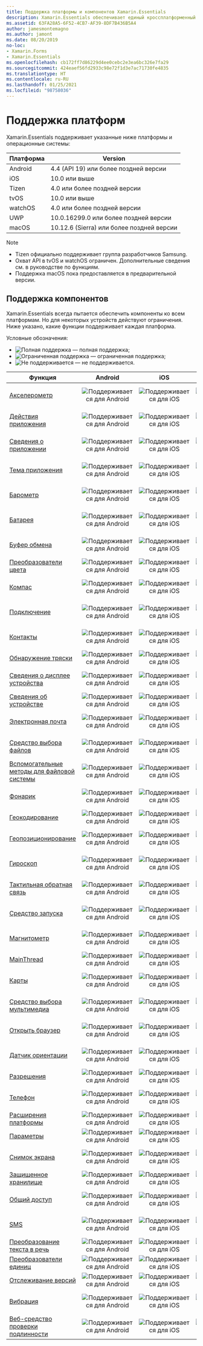 ```yaml
---
title: Поддержка платформы и компонентов Xamarin.Essentials
description: Xamarin.Essentials обеспечивает единый кроссплатформенный API-интерфейс, который предоставляет доступ из общего кода для любого приложения iOS, Android и универсальной платформы Windows независимо от используемого метода создания пользовательского интерфейса.
ms.assetid: 63FA28A5-6F52-4CB7-AF39-8DF7B436B5A4
author: jamesmontemagno
ms.author: jamont
ms.date: 08/20/2019
no-loc:
- Xamarin.Forms
- Xamarin.Essentials
ms.openlocfilehash: cb172ff7d86229d4ee0cebc2e3ea6bc326e7fa29
ms.sourcegitcommit: 424eaef56fd2933c98e72f1d3e7ac71730fe4835
ms.translationtype: HT
ms.contentlocale: ru-RU
ms.lasthandoff: 01/25/2021
ms.locfileid: "98758036"
---
```

# <a name="platform-support"></a>Поддержка платформ

Xamarin.Essentials поддерживает указанные ниже платформы и операционные системы:

| Платформа | Version |
| --- | --- |
| Android | 4.4 (API 19) или более поздней версии |
| iOS |10.0 или выше |
| Tizen | 4.0 или более поздней версии |
| tvOS | 10.0 или выше |
| watchOS | 4.0 или более поздней версии |
| UWP | 10.0.16299.0 или более поздней версии |
| macOS | 10.12.6 (Sierra) или более поздней версии |

> [!NOTE]
>
> * Tizen официально поддерживает группа разработчиков Samsung.
> * Охват API в tvOS и watchOS ограничен. Дополнительные сведения см. в руководстве по функциям.
> * Поддержка macOS пока предоставляется в предварительной версии.

## <a name="feature-support"></a>Поддержка компонентов

Xamarin.Essentials всегда пытается обеспечить компоненты ко всем платформам. Но для некоторых устройств действуют ограничения. Ниже указано, какие функции поддерживает каждая платформа.

Условные обозначения:

* ![Полная поддержка](~/media/shared/yes.png "Полная поддержка") — полная поддержка;
* ![Ограниченная поддержка](~/media/shared/warn.png "Ограниченная поддержка") — ограниченная поддержка;
* ![Не поддерживается](~/media/shared/no.png "Не поддерживается") — не поддерживается.

| Функция | Android | iOS | UWP | watchOS | tvOS | Tizen | macOS |
| --- | :---: | :---: | :---: | :---: | :---: | :---: | :---: |
| [Акселерометр](accelerometer.md?context=xamarin/xamarin-forms) | ![Поддерживается для Android](~/media/shared/yes.png "Поддерживается для Android") | ![Поддерживается для iOS](~/media/shared/yes.png "Поддерживается для iOS") | ![Поддерживается для UWP](~/media/shared/yes.png "Поддерживается для UWP") | ![Поддерживается для watchOS](~/media/shared/yes.png "Поддерживается для watchOS") | ![Не поддерживается для tvOS](~/media/shared/no.png "Не поддерживается для tvOS") | ![Поддерживается для Tizen](~/media/shared/yes.png "Поддерживается для Tizen") | ![macOS не поддерживается](~/media/shared/no.png "macOS не поддерживается") |
| [Действия приложения](app-actions.md?context=xamarin/xamarin-forms) | ![Поддерживается для Android](~/media/shared/yes.png "Поддерживается для Android") | ![Поддерживается для iOS](~/media/shared/yes.png "Поддерживается для iOS") | ![Поддерживается для UWP](~/media/shared/yes.png "Поддерживается для UWP") | ![Не поддерживается для watchOS](~/media/shared/no.png "Не поддерживается для watchOS") | ![Не поддерживается для tvOS](~/media/shared/no.png "Не поддерживается для tvOS") | ![Не поддерживается для Tizen](~/media/shared/no.png "Не поддерживается для Tizen") | ![macOS не поддерживается](~/media/shared/no.png "macOS не поддерживается") |
| [Сведения о приложении](app-information.md?context=xamarin/xamarin-forms) | ![Поддерживается для Android](~/media/shared/yes.png "Поддерживается для Android") | ![Поддерживается для iOS](~/media/shared/yes.png "Поддерживается для iOS") | ![Поддерживается для UWP](~/media/shared/yes.png "Поддерживается для UWP") | ![Не поддерживается для watchOS](~/media/shared/no.png "Не поддерживается для watchOS") | ![Поддерживается для tvOS](~/media/shared/yes.png "Поддерживается для tvOS") | ![Поддерживается для Tizen](~/media/shared/yes.png "Поддерживается для Tizen") | ![macOS поддерживается](~/media/shared/yes.png "macOS поддерживается") |
| [Тема приложения](app-theme.md?context=xamarin/xamarin-forms) | ![Поддерживается для Android](~/media/shared/yes.png "Поддерживается для Android") | ![Поддерживается для iOS](~/media/shared/yes.png "Поддерживается для iOS") | ![Поддерживается для UWP](~/media/shared/yes.png "Поддерживается для UWP") | ![Поддерживается для watchOS](~/media/shared/yes.png "Поддерживается для watchOS") | ![Не поддерживается для tvOS](~/media/shared/no.png "Не поддерживается для tvOS") | ![Поддерживается для Tizen](~/media/shared/yes.png "Поддерживается для Tizen") | ![macOS поддерживается](~/media/shared/yes.png "macOS поддерживается") |
| [Барометр](barometer.md?context=xamarin/xamarin-forms) | ![Поддерживается для Android](~/media/shared/yes.png "Поддерживается для Android") | ![Поддерживается для iOS](~/media/shared/yes.png "Поддерживается для iOS") | ![Поддерживается для UWP](~/media/shared/yes.png "Поддерживается для UWP") | ![Поддерживается для watchOS](~/media/shared/yes.png "Поддерживается для watchOS") | ![Не поддерживается для tvOS](~/media/shared/no.png "Не поддерживается для tvOS") | ![Поддерживается для Tizen](~/media/shared/yes.png "Поддерживается для Tizen") | ![macOS не поддерживается](~/media/shared/no.png "macOS не поддерживается") |
| [Батарея](battery.md?context=xamarin/xamarin-forms) | ![Поддерживается для Android](~/media/shared/yes.png "Поддерживается для Android") | ![Поддерживается для iOS](~/media/shared/yes.png "Поддерживается для iOS") | ![Поддерживается для UWP](~/media/shared/yes.png "Поддерживается для UWP") | ![Ограниченная поддержка для watchOS](~/media/shared/warn.png "Ограниченная поддержка для watchOS") | ![Не поддерживается для tvOS](~/media/shared/no.png "Не поддерживается для tvOS") | ![Ограниченная поддержка для Tizen](~/media/shared/warn.png "Ограниченная поддержка для Tizen") | ![macOS поддерживается](~/media/shared/yes.png "macOS поддерживается") |
| [Буфер обмена](clipboard.md?context=xamarin/xamarin-forms) | ![Поддерживается для Android](~/media/shared/yes.png "Поддерживается для Android") | ![Поддерживается для iOS](~/media/shared/yes.png "Поддерживается для iOS") | ![Поддерживается для UWP](~/media/shared/yes.png "Поддерживается для UWP") | ![Не поддерживается для watchOS](~/media/shared/no.png "Не поддерживается для watchOS") | ![Не поддерживается для tvOS](~/media/shared/no.png "Не поддерживается для tvOS") | ![Не поддерживается для Tizen](~/media/shared/no.png "Не поддерживается для Tizen") | ![macOS поддерживается](~/media/shared/yes.png "macOS поддерживается") |
| [Преобразователи цвета](color-converters.md?context=xamarin/xamarin-forms) | ![Поддерживается для Android](~/media/shared/yes.png "Поддерживается для Android") | ![Поддерживается для iOS](~/media/shared/yes.png "Поддерживается для iOS") | ![Поддерживается для UWP](~/media/shared/yes.png "Поддерживается для UWP") | ![Поддерживается для watchOS](~/media/shared/yes.png "Поддерживается для watchOS") | ![Поддерживается для tvOS](~/media/shared/yes.png "Поддерживается для tvOS") | ![Поддерживается для Tizen](~/media/shared/yes.png "Поддерживается для Tizen") | ![macOS поддерживается](~/media/shared/yes.png "macOS поддерживается") |
| [Компас](compass.md?context=xamarin/xamarin-forms) | ![Поддерживается для Android](~/media/shared/yes.png "Поддерживается для Android") | ![Поддерживается для iOS](~/media/shared/yes.png "Поддерживается для iOS") | ![Поддерживается для UWP](~/media/shared/yes.png "Поддерживается для UWP") | ![Не поддерживается для watchOS](~/media/shared/no.png "Не поддерживается для watchOS") | ![Не поддерживается для tvOS](~/media/shared/no.png "Не поддерживается для tvOS") | ![Поддерживается для Tizen](~/media/shared/yes.png "Поддерживается для Tizen") | ![macOS не поддерживается](~/media/shared/no.png "macOS не поддерживается") |
| [Подключение](connectivity.md?context=xamarin/xamarin-forms) | ![Поддерживается для Android](~/media/shared/yes.png "Поддерживается для Android") | ![Поддерживается для iOS](~/media/shared/yes.png "Поддерживается для iOS") | ![Поддерживается для UWP](~/media/shared/yes.png "Поддерживается для UWP") | ![Не поддерживается для watchOS](~/media/shared/no.png "Не поддерживается для watchOS") | ![Поддерживается для tvOS](~/media/shared/yes.png "Поддерживается для tvOS") | ![Поддерживается для Tizen](~/media/shared/yes.png "Поддерживается для Tizen") | ![macOS поддерживается](~/media/shared/yes.png "macOS поддерживается") |
| [Контакты](contacts.md?context=xamarin/xamarin-forms) | ![Поддерживается для Android](~/media/shared/yes.png "Поддерживается для Android") | ![Поддерживается для iOS](~/media/shared/yes.png "Поддерживается для iOS") | ![Поддерживается для UWP](~/media/shared/yes.png "Поддерживается для UWP") | ![Не поддерживается для watchOS](~/media/shared/no.png "Не поддерживается для watchOS") | ![Не поддерживается для tvOS](~/media/shared/no.png "Не поддерживается для tvOS") | ![Поддерживается для Tizen](~/media/shared/yes.png "Поддерживается для Tizen") | ![macOS не поддерживается](~/media/shared/no.png "macOS не поддерживается") |
| [Обнаружение тряски](detect-shake.md?context=xamarin/xamarin-forms) | ![Поддерживается для Android](~/media/shared/yes.png "Поддерживается для Android") | ![Поддерживается для iOS](~/media/shared/yes.png "Поддерживается для iOS") | ![Поддерживается для UWP](~/media/shared/yes.png "Поддерживается для UWP") | ![Поддерживается для watchOS](~/media/shared/yes.png "Поддерживается для watchOS") | ![Поддерживается для tvOS](~/media/shared/yes.png "Поддерживается для tvOS") | ![Поддерживается для Tizen](~/media/shared/yes.png "Поддерживается для Tizen") | ![macOS не поддерживается](~/media/shared/no.png "macOS не поддерживается") |
| [Сведения о дисплее устройства](device-display.md?context=xamarin/xamarin-forms) | ![Поддерживается для Android](~/media/shared/yes.png "Поддерживается для Android") | ![Поддерживается для iOS](~/media/shared/yes.png "Поддерживается для iOS") | ![Поддерживается для UWP](~/media/shared/yes.png "Поддерживается для UWP") | ![Не поддерживается для watchOS](~/media/shared/no.png "Не поддерживается для watchOS") | ![Не поддерживается для tvOS](~/media/shared/no.png "Не поддерживается для tvOS") | ![Не поддерживается для Tizen](~/media/shared/no.png "Не поддерживается для Tizen") | ![macOS поддерживается](~/media/shared/yes.png "macOS поддерживается") |
| [Сведения об устройстве](device-information.md?context=xamarin/xamarin-forms) | ![Поддерживается для Android](~/media/shared/yes.png "Поддерживается для Android") | ![Поддерживается для iOS](~/media/shared/yes.png "Поддерживается для iOS") | ![Поддерживается для UWP](~/media/shared/yes.png "Поддерживается для UWP") | ![Поддерживается для watchOS](~/media/shared/yes.png "Поддерживается для watchOS") | ![Поддерживается для tvOS](~/media/shared/yes.png "Поддерживается для tvOS") | ![Поддерживается для Tizen](~/media/shared/yes.png "Поддерживается для Tizen") | ![macOS поддерживается](~/media/shared/yes.png "macOS поддерживается") |
| [Электронная почта](email.md?context=xamarin/xamarin-forms) | ![Поддерживается для Android](~/media/shared/yes.png "Поддерживается для Android") | ![Поддерживается для iOS](~/media/shared/yes.png "Поддерживается для iOS") | ![Поддерживается для UWP](~/media/shared/yes.png "Поддерживается для UWP") | ![Не поддерживается для watchOS](~/media/shared/no.png "Не поддерживается для watchOS") | ![Не поддерживается для tvOS](~/media/shared/no.png "Не поддерживается для tvOS") | ![Поддерживается для Tizen](~/media/shared/yes.png "Поддерживается для Tizen") | ![macOS поддерживается](~/media/shared/yes.png "macOS поддерживается") |
| [Средство выбора файлов](file-picker.md?context=xamarin/xamarin-forms) | ![Поддерживается для Android](~/media/shared/yes.png "Поддерживается для Android") | ![Поддерживается для iOS](~/media/shared/yes.png "Поддерживается для iOS") | ![Поддерживается для UWP](~/media/shared/yes.png "Поддерживается для UWP") | ![Не поддерживается для watchOS](~/media/shared/no.png "Не поддерживается для watchOS") | ![Не поддерживается для tvOS](~/media/shared/no.png "Не поддерживается для tvOS") | ![Поддерживается для Tizen](~/media/shared/yes.png "Поддерживается для Tizen") | ![macOS поддерживается](~/media/shared/yes.png "macOS поддерживается") |
| [Вспомогательные методы для файловой системы](file-system-helpers.md?context=xamarin/xamarin-forms) | ![Поддерживается для Android](~/media/shared/yes.png "Поддерживается для Android") | ![Поддерживается для iOS](~/media/shared/yes.png "Поддерживается для iOS") | ![Поддерживается для UWP](~/media/shared/yes.png "Поддерживается для UWP") | ![Поддерживается для watchOS](~/media/shared/yes.png "Поддерживается для watchOS") | ![Поддерживается для tvOS](~/media/shared/yes.png "Поддерживается для tvOS") | ![Поддерживается для Tizen](~/media/shared/yes.png "Поддерживается для Tizen") | ![macOS поддерживается](~/media/shared/yes.png "macOS поддерживается") |
| [Фонарик](flashlight.md?context=xamarin/xamarin-forms) | ![Поддерживается для Android](~/media/shared/yes.png "Поддерживается для Android") | ![Поддерживается для iOS](~/media/shared/yes.png "Поддерживается для iOS") | ![Поддерживается для UWP](~/media/shared/yes.png "Поддерживается для UWP") | ![Не поддерживается для watchOS](~/media/shared/no.png "Не поддерживается для watchOS") | ![Не поддерживается для tvOS](~/media/shared/no.png "Не поддерживается для tvOS") | ![Поддерживается для Tizen](~/media/shared/yes.png "Поддерживается для Tizen") | ![macOS не поддерживается](~/media/shared/no.png "macOS не поддерживается") |
| [Геокодирование](geocoding.md?context=xamarin/xamarin-forms) | ![Поддерживается для Android](~/media/shared/yes.png "Поддерживается для Android") | ![Поддерживается для iOS](~/media/shared/yes.png "Поддерживается для iOS") | ![Поддерживается для UWP](~/media/shared/yes.png "Поддерживается для UWP") | ![Поддерживается для watchOS](~/media/shared/yes.png "Поддерживается для watchOS") | ![Поддерживается для tvOS](~/media/shared/yes.png "Поддерживается для tvOS") | ![Поддерживается для Tizen](~/media/shared/yes.png "Поддерживается для Tizen") | ![macOS поддерживается](~/media/shared/yes.png "macOS поддерживается") |
| [Геопозиционирование](geolocation.md?context=xamarin/xamarin-forms) | ![Поддерживается для Android](~/media/shared/yes.png "Поддерживается для Android") | ![Поддерживается для iOS](~/media/shared/yes.png "Поддерживается для iOS") | ![Поддерживается для UWP](~/media/shared/yes.png "Поддерживается для UWP") | ![Не поддерживается для watchOS](~/media/shared/no.png "Не поддерживается для watchOS") | ![Не поддерживается для tvOS](~/media/shared/no.png "Не поддерживается для tvOS") | ![Поддерживается для Tizen](~/media/shared/yes.png "Поддерживается для Tizen") | ![macOS поддерживается](~/media/shared/yes.png "macOS поддерживается") |
| [Гироскоп](gyroscope.md?context=xamarin/xamarin-forms) | ![Поддерживается для Android](~/media/shared/yes.png "Поддерживается для Android") | ![Поддерживается для iOS](~/media/shared/yes.png "Поддерживается для iOS") | ![Поддерживается для UWP](~/media/shared/yes.png "Поддерживается для UWP") | ![Поддерживается для watchOS](~/media/shared/yes.png "Поддерживается для watchOS") | ![Не поддерживается для tvOS](~/media/shared/no.png "Не поддерживается для tvOS") | ![Поддерживается для Tizen](~/media/shared/yes.png "Поддерживается для Tizen") | ![macOS не поддерживается](~/media/shared/no.png "macOS не поддерживается") |
| [Тактильная обратная связь](haptic-feedback.md?context=xamarin/xamarin-forms) | ![Поддерживается для Android](~/media/shared/yes.png "Поддерживается для Android") | ![Поддерживается для iOS](~/media/shared/yes.png "Поддерживается для iOS") | ![Поддерживается для UWP](~/media/shared/yes.png "Поддерживается для UWP") | ![Не поддерживается для watchOS](~/media/shared/no.png "Не поддерживается для watchOS") | ![Не поддерживается для tvOS](~/media/shared/no.png "Не поддерживается для tvOS") | ![Поддерживается для Tizen](~/media/shared/yes.png "Поддерживается для Tizen") | ![macOS поддерживается](~/media/shared/yes.png "macOS поддерживается") |
| [Средство запуска](launcher.md?context=xamarin/xamarin-forms) | ![Поддерживается для Android](~/media/shared/yes.png "Поддерживается для Android") | ![Поддерживается для iOS](~/media/shared/yes.png "Поддерживается для iOS") | ![Поддерживается для UWP](~/media/shared/yes.png "Поддерживается для UWP") | ![Не поддерживается для watchOS](~/media/shared/no.png "Не поддерживается для watchOS") | ![Не поддерживается для tvOS](~/media/shared/no.png "Не поддерживается для tvOS") | ![Поддерживается для Tizen](~/media/shared/yes.png "Поддерживается для Tizen") | ![macOS поддерживается](~/media/shared/yes.png "macOS поддерживается") |
| [Магнитометр](magnetometer.md?context=xamarin/xamarin-forms) | ![Поддерживается для Android](~/media/shared/yes.png "Поддерживается для Android") | ![Поддерживается для iOS](~/media/shared/yes.png "Поддерживается для iOS") | ![Поддерживается для UWP](~/media/shared/yes.png "Поддерживается для UWP") | ![Поддерживается для watchOS](~/media/shared/yes.png "Поддерживается для watchOS") | ![Не поддерживается для tvOS](~/media/shared/no.png "Не поддерживается для tvOS") | ![Поддерживается для Tizen](~/media/shared/yes.png "Поддерживается для Tizen") | ![macOS не поддерживается](~/media/shared/no.png "macOS не поддерживается") |
| [MainThread](main-thread.md?content=xamarin/xamarin-forms) | ![Поддерживается для Android](~/media/shared/yes.png "Поддерживается для Android") | ![Поддерживается для iOS](~/media/shared/yes.png "Поддерживается для iOS") | ![Поддерживается для UWP](~/media/shared/yes.png "Поддерживается для UWP") | ![Поддерживается для watchOS](~/media/shared/yes.png "Поддерживается для watchOS") | ![Поддерживается для tvOS](~/media/shared/yes.png "Поддерживается для tvOS") | ![Поддерживается для Tizen](~/media/shared/yes.png "Поддерживается для Tizen") | ![macOS поддерживается](~/media/shared/yes.png "macOS поддерживается") |
| [Карты](maps.md?content=xamarin/xamarin-forms) | ![Поддерживается для Android](~/media/shared/yes.png "Поддерживается для Android") | ![Поддерживается для iOS](~/media/shared/yes.png "Поддерживается для iOS") | ![Поддерживается для UWP](~/media/shared/yes.png "Поддерживается для UWP") | ![Поддерживается для watchOS](~/media/shared/yes.png "Поддерживается для watchOS") | ![Не поддерживается для tvOS](~/media/shared/no.png "Не поддерживается для tvOS") | ![Поддерживается для Tizen](~/media/shared/yes.png "Поддерживается для Tizen") | ![macOS поддерживается](~/media/shared/yes.png "macOS поддерживается") |
| [Средство выбора мультимедиа](media-picker.md?context=xamarin/xamarin-forms) | ![Поддерживается для Android](~/media/shared/yes.png "Поддерживается для Android") | ![Поддерживается для iOS](~/media/shared/yes.png "Поддерживается для iOS") | ![Поддерживается для UWP](~/media/shared/yes.png "Поддерживается для UWP") | ![Не поддерживается для watchOS](~/media/shared/no.png "Не поддерживается для watchOS") | ![Не поддерживается для tvOS](~/media/shared/no.png "Не поддерживается для tvOS") | ![Поддерживается для Tizen](~/media/shared/yes.png "Поддерживается для Tizen") | ![Ограниченная поддержка для macOS](~/media/shared/warn.png "Ограниченная поддержка для macOS") |
| [Открыть браузер](open-browser.md?context=xamarin/xamarin-forms) | ![Поддерживается для Android](~/media/shared/yes.png "Поддерживается для Android") | ![Поддерживается для iOS](~/media/shared/yes.png "Поддерживается для iOS") | ![Поддерживается для UWP](~/media/shared/yes.png "Поддерживается для UWP") | ![Не поддерживается для watchOS](~/media/shared/no.png "Не поддерживается для watchOS") | ![Не поддерживается для tvOS](~/media/shared/no.png "Не поддерживается для tvOS") | ![Поддерживается для Tizen](~/media/shared/yes.png "Поддерживается для Tizen") | ![macOS поддерживается](~/media/shared/yes.png "macOS поддерживается") |
| [Датчик ориентации](orientation-sensor.md?context=xamarin/xamarin-forms) | ![Поддерживается для Android](~/media/shared/yes.png "Поддерживается для Android") | ![Поддерживается для iOS](~/media/shared/yes.png "Поддерживается для iOS") | ![Поддерживается для UWP](~/media/shared/yes.png "Поддерживается для UWP") | ![Поддерживается для watchOS](~/media/shared/yes.png "Поддерживается для watchOS") | ![Не поддерживается для tvOS](~/media/shared/no.png "Не поддерживается для tvOS") | ![Поддерживается для Tizen](~/media/shared/yes.png "Поддерживается для Tizen") | ![macOS не поддерживается](~/media/shared/no.png "macOS не поддерживается") |
| [Разрешения](permissions.md?context=xamarin/xamarin-forms) | ![Поддерживается для Android](~/media/shared/yes.png "Поддерживается для Android") | ![Поддерживается для iOS](~/media/shared/yes.png "Поддерживается для iOS") | ![Поддерживается для UWP](~/media/shared/yes.png "Поддерживается для UWP") | ![Поддерживается для watchOS](~/media/shared/yes.png "Поддерживается для watchOS") | ![Поддерживается для tvOS](~/media/shared/yes.png "Поддерживается для tvOS") | ![Поддерживается для Tizen](~/media/shared/yes.png "Поддерживается для Tizen") | ![macOS поддерживается](~/media/shared/yes.png "macOS поддерживается") |
| [Телефон](phone-dialer.md?context=xamarin/xamarin-forms) | ![Поддерживается для Android](~/media/shared/yes.png "Поддерживается для Android") | ![Поддерживается для iOS](~/media/shared/yes.png "Поддерживается для iOS") | ![Поддерживается для UWP](~/media/shared/yes.png "Поддерживается для UWP") | ![Не поддерживается для watchOS](~/media/shared/no.png "Не поддерживается для watchOS") | ![Не поддерживается для tvOS](~/media/shared/no.png "Не поддерживается для tvOS") | ![Поддерживается для Tizen](~/media/shared/yes.png "Поддерживается для Tizen") | ![macOS поддерживается](~/media/shared/yes.png "macOS поддерживается") |
| [Расширения платформы](platform-extensions.md?context=xamarin/xamarin-forms) | ![Поддерживается для Android](~/media/shared/yes.png "Поддерживается для Android") | ![Поддерживается для iOS](~/media/shared/yes.png "Поддерживается для iOS") | ![Поддерживается для UWP](~/media/shared/yes.png "Поддерживается для UWP") | ![Поддерживается для watchOS](~/media/shared/yes.png "Поддерживается для watchOS") | ![Поддерживается для tvOS](~/media/shared/yes.png "Поддерживается для tvOS") | ![Поддерживается для Tizen](~/media/shared/yes.png "Поддерживается для Tizen") | ![macOS поддерживается](~/media/shared/yes.png "macOS поддерживается") |
| [Параметры](preferences.md?context=xamarin/xamarin-forms) | ![Поддерживается для Android](~/media/shared/yes.png "Поддерживается для Android") | ![Поддерживается для iOS](~/media/shared/yes.png "Поддерживается для iOS") | ![Поддерживается для UWP](~/media/shared/yes.png "Поддерживается для UWP") | ![Поддерживается для watchOS](~/media/shared/yes.png "Поддерживается для watchOS") | ![Поддерживается для tvOS](~/media/shared/yes.png "Поддерживается для tvOS") | ![Поддерживается для Tizen](~/media/shared/yes.png "Поддерживается для Tizen") | ![macOS поддерживается](~/media/shared/yes.png "macOS поддерживается") |
| [Снимок экрана](screenshot.md?context=xamarin/xamarin-forms) | ![Поддерживается для Android](~/media/shared/yes.png "Поддерживается для Android") | ![Поддерживается для iOS](~/media/shared/yes.png "Поддерживается для iOS") | ![Поддерживается для UWP](~/media/shared/yes.png "Поддерживается для UWP") | ![Не поддерживается для watchOS](~/media/shared/no.png "Не поддерживается для watchOS") | ![Не поддерживается для tvOS](~/media/shared/no.png "Не поддерживается для tvOS") | ![Не поддерживается для Tizen](~/media/shared/no.png "Не поддерживается для Tizen") | ![macOS не поддерживается](~/media/shared/no.png "macOS не поддерживается") |
| [Защищенное хранилище](secure-storage.md?context=xamarin/xamarin-forms) | ![Поддерживается для Android](~/media/shared/yes.png "Поддерживается для Android") | ![Поддерживается для iOS](~/media/shared/yes.png "Поддерживается для iOS") | ![Поддерживается для UWP](~/media/shared/yes.png "Поддерживается для UWP") | ![Поддерживается для watchOS](~/media/shared/yes.png "Поддерживается для watchOS") | ![Поддерживается для tvOS](~/media/shared/yes.png "Поддерживается для tvOS") | ![Поддерживается для Tizen](~/media/shared/yes.png "Поддерживается для Tizen") | ![macOS поддерживается](~/media/shared/yes.png "macOS поддерживается") |
| [Общий доступ](share.md?context=xamarin/xamarin-forms) | ![Поддерживается для Android](~/media/shared/yes.png "Поддерживается для Android") | ![Поддерживается для iOS](~/media/shared/yes.png "Поддерживается для iOS") | ![Поддерживается для UWP](~/media/shared/yes.png "Поддерживается для UWP") | ![Не поддерживается для watchOS](~/media/shared/no.png "Не поддерживается для watchOS") | ![Не поддерживается для tvOS](~/media/shared/no.png "Не поддерживается для tvOS") | ![Поддерживается для Tizen](~/media/shared/yes.png "Поддерживается для Tizen") | ![macOS поддерживается](~/media/shared/yes.png "macOS поддерживается") |
| [SMS](sms.md?context=xamarin/xamarin-forms) | ![Поддерживается для Android](~/media/shared/yes.png "Поддерживается для Android") | ![Поддерживается для iOS](~/media/shared/yes.png "Поддерживается для iOS") | ![Поддерживается для UWP](~/media/shared/yes.png "Поддерживается для UWP") | ![Не поддерживается для watchOS](~/media/shared/no.png "Не поддерживается для watchOS") | ![Не поддерживается для tvOS](~/media/shared/no.png "Не поддерживается для tvOS") | ![Поддерживается для Tizen](~/media/shared/yes.png "Поддерживается для Tizen") | ![macOS поддерживается](~/media/shared/yes.png "macOS поддерживается") |
| [Преобразование текста в речь](text-to-speech.md?context=xamarin/xamarin-forms) | ![Поддерживается для Android](~/media/shared/yes.png "Поддерживается для Android") | ![Поддерживается для iOS](~/media/shared/yes.png "Поддерживается для iOS") | ![Поддерживается для UWP](~/media/shared/yes.png "Поддерживается для UWP") | ![Поддерживается для watchOS](~/media/shared/yes.png "Поддерживается для watchOS") | ![Поддерживается для tvOS](~/media/shared/yes.png "Поддерживается для tvOS") | ![Поддерживается для Tizen](~/media/shared/yes.png "Поддерживается для Tizen") | ![macOS поддерживается](~/media/shared/yes.png "macOS поддерживается") |
| [Преобразователи единиц](unit-converters.md?context=xamarin/xamarin-forms) | ![Поддерживается для Android](~/media/shared/yes.png "Поддерживается для Android") | ![Поддерживается для iOS](~/media/shared/yes.png "Поддерживается для iOS") | ![Поддерживается для UWP](~/media/shared/yes.png "Поддерживается для UWP") | ![Поддерживается для watchOS](~/media/shared/yes.png "Поддерживается для watchOS") | ![Поддерживается для tvOS](~/media/shared/yes.png "Поддерживается для tvOS") | ![Поддерживается для Tizen](~/media/shared/yes.png "Поддерживается для Tizen") | ![macOS поддерживается](~/media/shared/yes.png "macOS поддерживается") |
| [Отслеживание версий](version-tracking.md?context=xamarin/xamarin-forms) | ![Поддерживается для Android](~/media/shared/yes.png "Поддерживается для Android") | ![Поддерживается для iOS](~/media/shared/yes.png "Поддерживается для iOS") | ![Поддерживается для UWP](~/media/shared/yes.png "Поддерживается для UWP") | ![Поддерживается для watchOS](~/media/shared/yes.png "Поддерживается для watchOS") | ![Поддерживается для tvOS](~/media/shared/yes.png "Поддерживается для tvOS") | ![Поддерживается для Tizen](~/media/shared/yes.png "Поддерживается для Tizen") | ![macOS поддерживается](~/media/shared/yes.png "macOS поддерживается") |
| [Вибрация](vibrate.md?context=xamarin/xamarin-forms) | ![Поддерживается для Android](~/media/shared/yes.png "Поддерживается для Android") | ![Поддерживается для iOS](~/media/shared/yes.png "Поддерживается для iOS") | ![Поддерживается для UWP](~/media/shared/yes.png "Поддерживается для UWP") | ![Не поддерживается для watchOS](~/media/shared/no.png "Не поддерживается для watchOS") | ![Не поддерживается для tvOS](~/media/shared/no.png "Не поддерживается для tvOS") | ![Поддерживается для Tizen](~/media/shared/yes.png "Поддерживается для Tizen") | ![macOS не поддерживается](~/media/shared/no.png "macOS не поддерживается") |
| [Веб-средство проверки подлинности](web-authenticator.md?context=xamarin/xamarin-forms) | ![Поддерживается для Android](~/media/shared/yes.png "Поддерживается для Android") | ![Поддерживается для iOS](~/media/shared/yes.png "Поддерживается для iOS") | ![Поддерживается для UWP](~/media/shared/yes.png "Поддерживается для UWP") | ![Не поддерживается для watchOS](~/media/shared/no.png "Не поддерживается для watchOS") | ![Поддерживается для tvOS](~/media/shared/yes.png "Поддерживается для tvOS") | ![Не поддерживается для Tizen](~/media/shared/no.png "Не поддерживается для Tizen") | ![macOS поддерживается](~/media/shared/yes.png "macOS поддерживается") |
